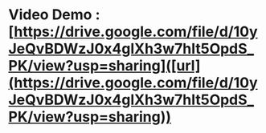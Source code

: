 # Video Demo : [https://drive.google.com/file/d/10yJeQvBDWzJ0x4glXh3w7hIt5OpdS_PK/view?usp=sharing]([url](https://drive.google.com/file/d/10yJeQvBDWzJ0x4glXh3w7hIt5OpdS_PK/view?usp=sharing))
